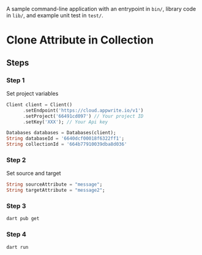 A sample command-line application with an entrypoint in `bin/`, library code
in `lib/`, and example unit test in `test/`.

# Clone Attribute in Collection

## Steps
### Step 1
Set project variables
```dart
Client client = Client()
      .setEndpoint('https://cloud.appwrite.io/v1')
      .setProject('66491cd097') // Your project ID
      .setKey('XXX'); // Your Api key

Databases databases = Databases(client);
String databaseId = '6640dcf00018f6322ff1';
String collectionId = '664b77910039dba8d036'
```

### Step 2
Set source and target
```dart
String sourceAttribute = "message";
String targetAttribute = "message2";
```

### Step 3
```bash
dart pub get
```

### Step 4
```bash
dart run
```


